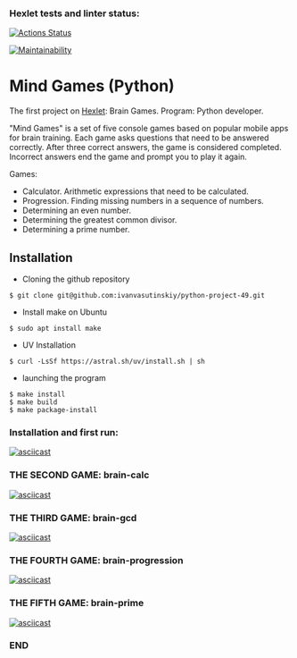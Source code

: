 ### Hexlet tests and linter status:
[![Actions Status](https://github.com/ivanvasutinskiy/python-project-49/actions/workflows/hexlet-check.yml/badge.svg)](https://github.com/ivanvasutinskiy/python-project-49/actions)

[![Maintainability](https://api.codeclimate.com/v1/badges/5e002949e4c499150d5e/maintainability)](https://codeclimate.com/github/ivanvasutinskiy/python-project-49/maintainability)

# Mind Games (Python)

The first project on [Hexlet](https://ru.hexlet.io/professions/python/projects/49): Brain Games.   Program: Python developer.

"Mind Games" is a set of five console games based on popular mobile apps for brain training. Each game asks questions that need to be answered correctly. After three correct answers, the game is considered completed. Incorrect answers end the game and prompt you to play it again. 

Games:
- Calculator. Arithmetic expressions that need to be calculated.
- Progression. Finding missing numbers in a sequence of numbers.
- Determining an even number.
- Determining the greatest common divisor.
- Determining a prime number.

## Installation

- Сloning the github repository
```
$ git clone git@github.com:ivanvasutinskiy/python-project-49.git
```
- Install make on Ubuntu
```
$ sudo apt install make
```
- UV Installation
```
$ curl -LsSf https://astral.sh/uv/install.sh | sh
```

- launching the program
```
$ make install
$ make build 
$ make package-install
```

### Installation and first run:

[![asciicast](https://asciinema.org/a/JBZ5IDG4RcQpDtCl0nX0dHb3z.svg)](https://asciinema.org/a/JBZ5IDG4RcQpDtCl0nX0dHb3z)

### THE SECOND GAME: brain-calc

[![asciicast](https://asciinema.org/a/eBLwIgt4bvKg95l9YbQzut7gp.svg)](https://asciinema.org/a/eBLwIgt4bvKg95l9YbQzut7gp)

### THE THIRD GAME: brain-gcd

[![asciicast](https://asciinema.org/a/vXRRiDnzBx0r5Q6xjE9iSBHZf.svg)](https://asciinema.org/a/vXRRiDnzBx0r5Q6xjE9iSBHZf)

### THE FOURTH GAME: brain-progression

[![asciicast](https://asciinema.org/a/0bRifi8xqJEa92OyDkUxpC3WA.svg)](https://asciinema.org/a/0bRifi8xqJEa92OyDkUxpC3WA)

### THE FIFTH GAME: brain-prime

[![asciicast](https://asciinema.org/a/sM3fXLr624WUmr0BpaQCyAGWM.svg)](https://asciinema.org/a/sM3fXLr624WUmr0BpaQCyAGWM)

### END